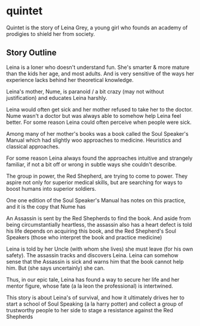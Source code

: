 # quintet

Quintet is the story of Leina Grey, a young girl who founds an academy of prodigies to shield her from society.

## Story Outline

Leina is a loner who doesn't understand fun. She's smarter & more mature than the kids her age, and most adults. And is very sensitive of the ways her experience lacks behind her theoretical knowledge.

Leina's mother, Nume, is paranoid / a bit crazy (may not without justification) and educates Leina harshly.

Leina would often get sick and her mother refused to take her to the doctor. Nume wasn't a doctor but was always able to somehow help Leina feel better. For some reason Leina could often perceive when people were sick.

Among many of her mother's books was a book called the Soul Speaker's Manual which had slightly woo approaches to medicine. Heuristics and classical approaches.

For some reason Leina always found the approaches intuitive and strangely familiar, if not a bit off or wrong in subtle ways she couldn't describe.

The group in power, the Red Shepherd, are trying to come to power. They aspire not only for superior medical skills, but are searching for ways to boost humans into superior soldiers.

One one edition of the Soul Speaker's Manual has notes on this practice, and it is the copy that Nume has

An Assassin is sent by the Red Shepherds to find the book. And aside from being circumstantially heartless, the assassin also has a heart defect is told his life depends on acquiring this book, and the Red Shepherd's Soul Speakers (those who interpret the book and practice medicine)

Leina is told by her Uncle (with whom she lives) she must leave (for his own safety). The assassin tracks and discovers Leina. Leina can somehow sense that the Assassin is sick and warns him that the book cannot help him. But (she says uncertainly) she can.

Thus, in our epic tale, Leina has found a way to secure her life and her mentor figure, whose fate (a la leon the professional) is intertwined.

This story is about Leina's of survival, and how it ultimately drives her to start a school of Soul Speaking (a la harry potter) and collect a group of trustworthy people to her side to stage a resistance against the Red Shepherds
